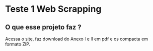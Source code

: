 # Teste 1 Web Scrapping



## O que esse projeto faz ?

Acessa o [site](https://www.gov.br/ans/pt-br/acesso-a-informacao/participacao-da-sociedade/atualizacao-do-rol-de-procedimentos), faz download do Anexo I e II em pdf e os compacta em formato ZIP.
